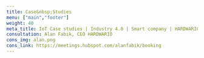 ```yaml
---
title: Case&nbsp;Studies
menu: ["main","footer"]
weight: 40
meta_title: IoT Case studies | Industry 4.0 | Smart company | HARDWARIO
consultation: Alan Fabik, CEO HARDWARIO
cons_img: alan.png
cons_link: https://meetings.hubspot.com/alanfabik/booking
---
```

